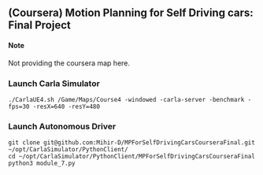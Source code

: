 ## (Coursera) Motion Planning for Self Driving cars: Final Project

#### Note
Not providing the coursera map here.

### Launch Carla Simulator
```
./CarlaUE4.sh /Game/Maps/Course4 -windowed -carla-server -benchmark -fps=30 -resX=640 -resY=480
```

### Launch Autonomous Driver
```
git clone git@github.com:Mihir-D/MPForSelfDrivingCarsCourseraFinal.git ~/opt/CarlaSimulator/PythonClient/
cd ~/opt/CarlaSimulator/PythonClient/MPForSelfDrivingCarsCourseraFinal
python3 module_7.py 
```